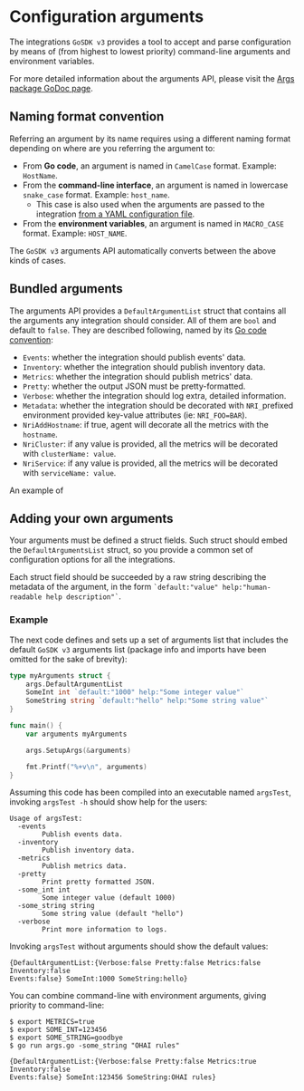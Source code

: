 # Configuration arguments

The integrations `GoSDK v3` provides a tool to accept and parse configuration by means of (from highest to lowest
priority) command-line arguments and environment variables.

For more detailed information about the arguments API, please visit the
[Args package GoDoc page](https://godoc.org/github.com/newrelic/infra-integrations-sdk/args). 

## Naming format convention

Referring an argument by its name requires using a different naming format depending on where are you referring the
argument to:

* From **Go code**, an argument is named in `CamelCase` format. Example: `HostName`.
* From the **command-line interface**, an argument is named in lowercase `snake_case` format. Example: `host_name`.
    - This case is also used when the arguments are passed to the integration
      [from a YAML configuration file](../tutorial.md#configuration-of-the-integration-(for-events)).
* From the **environment variables**, an argument is named in `MACRO_CASE` format. Example: `HOST_NAME`.

The `GoSDK v3` arguments API automatically converts between the above kinds of cases.

## Bundled arguments

The arguments API provides a `DefaultArgumentList` struct that contains all the arguments any integration should
consider. All of them are `bool` and default to `false`. They are described following, named by its
[Go code convention](#naming-format-convention):

* `Events`: whether the integration should publish events' data.
* `Inventory`: whether the integration should publish inventory data.
* `Metrics`: whether the integration should publish metrics' data.
* `Pretty`: whether the output JSON must be pretty-formatted.
* `Verbose`: whether the integration should log extra, detailed information.
* `Metadata`: whether the integration should be decorated with `NRI_`prefixed environment provided key-value attributes (ie: `NRI_FOO=BAR`).
* `NriAddHostname`: if true, agent will decorate all the metrics with the `hostname`.
* `NriCluster`: if any value is provided, all the metrics will be decorated with `clusterName: value`. 
* `NriService`: if any value is provided, all the metrics will be decorated with `serviceName: value`. 

An example of

## Adding your own arguments

Your arguments must be defined a struct fields. Such struct should embed the `DefaultArgumentsList` struct, so you
provide a common set of configuration options for all the integrations.

Each struct field should be succeeded by a raw string describing the metadata of the argument, in the form
`` `default:"value" help:"human-readable help description"` ``.

### Example

The next code defines and sets up a set of arguments list that includes the default `GoSDK v3` arguments list
(package info and imports have been omitted for the sake of brevity):

```go
type myArguments struct {
	args.DefaultArgumentList
	SomeInt int `default:"1000" help:"Some integer value"`
	SomeString string `default:"hello" help:"Some string value"`
}

func main() {
	var arguments myArguments

	args.SetupArgs(&arguments)

	fmt.Printf("%+v\n", arguments)
}
```

Assuming this code has been compiled into an executable named `argsTest`, invoking `argsTest -h` should show help
for the users:

```
Usage of argsTest:
  -events
        Publish events data.
  -inventory
        Publish inventory data.
  -metrics
        Publish metrics data.
  -pretty
        Print pretty formatted JSON.
  -some_int int
        Some integer value (default 1000)
  -some_string string
        Some string value (default "hello")
  -verbose
        Print more information to logs.
```

Invoking `argsTest` without arguments should show the default values:

```
{DefaultArgumentList:{Verbose:false Pretty:false Metrics:false Inventory:false
Events:false} SomeInt:1000 SomeString:hello}
```

You can combine command-line with environment arguments, giving priority to command-line:

```
$ export METRICS=true
$ export SOME_INT=123456
$ export SOME_STRING=goodbye
$ go run args.go -some_string "OHAI rules"

{DefaultArgumentList:{Verbose:false Pretty:false Metrics:true Inventory:false
Events:false} SomeInt:123456 SomeString:OHAI rules}
```
